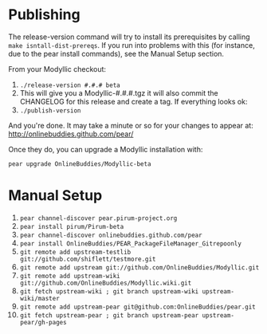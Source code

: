 Publishing
==========

The release-version command will try to install its prerequisites by calling
`make isntall-dist-prereqs`.  If you run into problems with this (for
instance, due to the pear install commands), see the Manual Setup section.

From your Modyllic checkout:

1. `./release-version #.#.# beta`
2. This will give you a Modyllic-#.#.#.tgz it will also commit the CHANGELOG for this release and create a tag.  If everything looks ok:
3. `./publish-version`

And you're done.  It may take a minute or so for your changes to appear at:
http://onlinebuddies.github.com/pear/

Once they do, you can upgrade a Modyllic installation with:

`pear upgrade OnlineBuddies/Modyllic-beta`


Manual Setup
============

1. `pear channel-discover pear.pirum-project.org`
2. `pear install pirum/Pirum-beta`
3. `pear channel-discover onlinebuddies.github.com/pear`
4. `pear install OnlineBuddies/PEAR_PackageFileManager_Gitrepoonly`
5. `git remote add upstream-testlib git://github.com/shiflett/testmore.git`
6. `git remote add upstream git://github.com/OnlineBuddies/Modyllic.git`
7. `git remote add upstream-wiki git://github.com/OnlineBuddies/Modyllic.wiki.git`
8. `git fetch upstream-wiki ; git branch upstream-wiki upstream-wiki/master`
9. `git remote add upstream-pear git@github.com:OnlineBuddies/pear.git`
10. `git fetch upstream-pear ; git branch upstream-pear upstream-pear/gh-pages`
